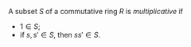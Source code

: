 A subset $S$ of a commutative ring $R$ is *multiplicative* if

- $1 \in S$;
- if $s, s' \in S$, then $ss' \in S$.
